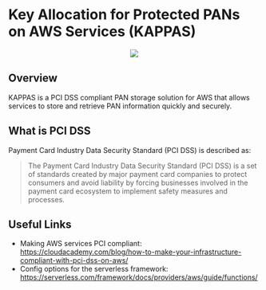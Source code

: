# Key Allocation for Protected PANs on AWS Services (KAPPAS)

<div align="center">
  <img src=https://mythology.net/wp-content/uploads/2018/04/Kappa.jpg>
</div>

## Overview
KAPPAS is a PCI DSS compliant PAN storage solution for AWS that allows services to store and 
retrieve PAN information quickly and securely.

## What is PCI DSS
Payment Card Industry Data Security Standard (PCI DSS) is described as:
> The Payment Card Industry Data Security Standard (PCI DSS) is a set of standards created by major payment card companies 
to protect consumers and avoid liability by forcing businesses involved in the payment card ecosystem to implement safety
 measures and processes.

## Useful Links
- Making AWS services PCI compliant: https://cloudacademy.com/blog/how-to-make-your-infrastructure-compliant-with-pci-dss-on-aws/
- Config options for the serverless framework: https://serverless.com/framework/docs/providers/aws/guide/functions/
